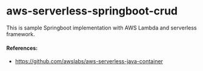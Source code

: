 # aws-serverless-springboot-crud

This is sample Springboot implementation with AWS Lambda and serverless framework.

#### References:

- https://github.com/awslabs/aws-serverless-java-container

